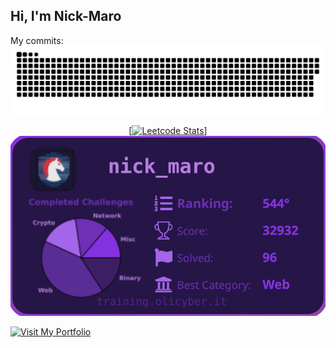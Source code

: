 ## Hi, I'm Nick-Maro

My commits:  
![snake gif](https://github.com/Nick-Maro/Nick-Maro/blob/output/github-snake-dark.svg)

<div align="center">
    
[[![Leetcode Stats](https://leetcard.jacoblin.cool/nick007sbt)](https://leetcode.com/nick007sbt
)]
    <img src="https://raw.githubusercontent.com/Nick-Maro/ocbadge_themes/main/card.svg"/>
</div>



[![Visit My Portfolio](https://img.shields.io/badge/Visit-My%20Portfolio-purple?style=for-the-badge)](https://marottanicolo.netlify.app)

